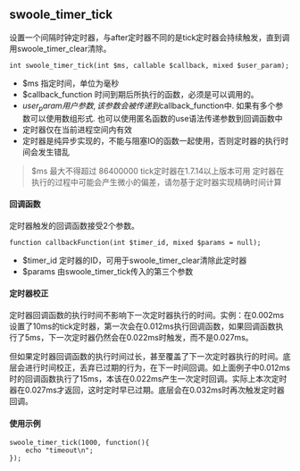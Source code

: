 ## swoole_timer_tick
设置一个间隔时钟定时器，与after定时器不同的是tick定时器会持续触发，直到调用swoole_timer_clear清除。

~~~
int swoole_timer_tick(int $ms, callable $callback, mixed $user_param);
~~~

* $ms 指定时间，单位为毫秒
* $callback_function 时间到期后所执行的函数，必须是可以调用的。
* $user_param 用户参数, 该参数会被传递到$callback_function中. 如果有多个参数可以使用数组形式. 也可以使用匿名函数的use语法传递参数到回调函数中
* 定时器仅在当前进程空间内有效
* 定时器是纯异步实现的，不能与阻塞IO的函数一起使用，否则定时器的执行时间会发生错乱

> $ms 最大不得超过 86400000
> tick定时器在1.7.14以上版本可用
> 定时器在执行的过程中可能会产生微小的偏差，请勿基于定时器实现精确时间计算

#### 回调函数
定时器触发的回调函数接受2个参数。

~~~
function callbackFunction(int $timer_id, mixed $params = null);
~~~
* $timer_id 定时器的ID，可用于swoole_timer_clear清除此定时器
* $params 由swoole_timer_tick传入的第三个参数

#### 定时器校正
定时器回调函数的执行时间不影响下一次定时器执行的时间。实例：在0.002ms设置了10ms的tick定时器，第一次会在0.012ms执行回调函数，如果回调函数执行了5ms，下一次定时器仍然会在0.022ms时触发，而不是0.027ms。

但如果定时器回调函数的执行时间过长，甚至覆盖了下一次定时器执行的时间。底层会进行时间校正，丢弃已过期的行为，在下一时间回调。如上面例子中0.012ms时的回调函数执行了15ms，本该在0.022ms产生一次定时回调。实际上本次定时器在0.027ms才返回，这时定时早已过期。底层会在0.032ms时再次触发定时器回调。

#### 使用示例
~~~
swoole_timer_tick(1000, function(){
    echo "timeout\n";
});
~~~
